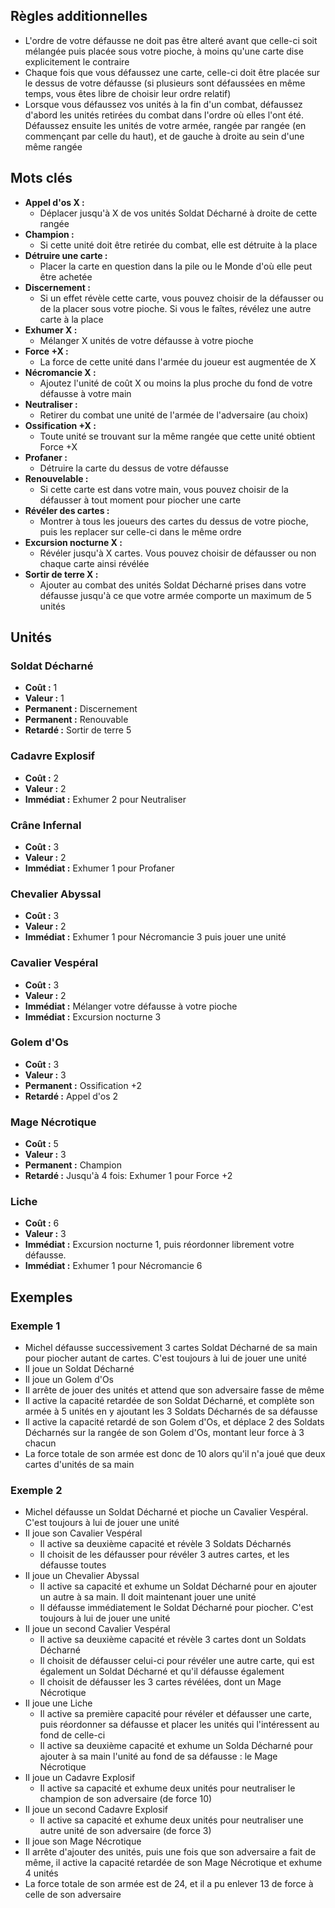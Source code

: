 
## Règles additionnelles

- L'ordre de votre défausse ne doit pas être alteré avant que
  celle-ci soit mélangée puis placée sous votre pioche,
  à moins qu'une carte dise explicitement le contraire
- Chaque fois que vous défaussez une carte, celle-ci doit être
  placée sur le dessus de votre défausse
  (si plusieurs sont défaussées en même temps,
  vous êtes libre de choisir leur ordre relatif)
- Lorsque vous défaussez vos unités à la fin d'un combat,
  défaussez d'abord les unités retirées du combat dans l'ordre
  où elles l'ont été. Défaussez ensuite les unités de votre
  armée, rangée par rangée (en commençant par celle du haut),
  et de gauche à droite au sein d'une même rangée

## Mots clés

- **Appel d'os X :**
  * Déplacer jusqu'à X de vos unités Soldat Décharné
    à droite de cette rangée
- **Champion :**
  * Si cette unité doit être retirée du combat,
    elle est détruite à la place
- **Détruire une carte :**
  * Placer la carte en question dans la pile ou le Monde
    d'où elle peut être achetée
- **Discernement :**
  * Si un effet révèle cette carte, vous pouvez choisir de la
    défausser ou de la placer sous votre pioche. Si vous le
    faîtes, révélez une autre carte à la place
- **Exhumer X :**
  * Mélanger X unités de votre défausse à votre pioche
- **Force +X :**
  * La force de cette unité dans l'armée du joueur
    est augmentée de X
- **Nécromancie X :**
  * Ajoutez l'unité de coût X ou moins la plus proche du fond
    de votre défausse à votre main
- **Neutraliser :**
  * Retirer du combat une unité de l'armée de l'adversaire
    (au choix)
- **Ossification +X :**
  * Toute unité se trouvant sur la même rangée que cette unité
    obtient Force +X
- **Profaner :**
  * Détruire la carte du dessus de votre défausse
- **Renouvelable :**
  * Si cette carte est dans votre main, vous pouvez
    choisir de la défausser à tout moment pour piocher
    une carte
- **Révéler des cartes :**
  * Montrer à tous les joueurs des cartes du dessus
    de votre pioche, puis les replacer sur celle-ci
    dans le même ordre
- **Excursion nocturne X :**
  * Révéler jusqu'à X cartes. Vous pouvez choisir
    de défausser ou non chaque carte ainsi révélée
- **Sortir de terre X :**
  * Ajouter au combat des unités Soldat Décharné prises
    dans votre défausse jusqu'à ce que votre armée
    comporte un maximum de 5 unités


## Unités

### Soldat Décharné
- **Coût :** 1
- **Valeur :** 1
- **Permanent :** Discernement
- **Permanent :** Renouvable
- **Retardé :** Sortir de terre 5


### Cadavre Explosif
- **Coût :** 2
- **Valeur :** 2
- **Immédiat :** Exhumer 2 pour Neutraliser


### Crâne Infernal
- **Coût :** 3
- **Valeur :** 2
- **Immédiat :** Exhumer 1 pour Profaner


### Chevalier Abyssal
- **Coût :** 3
- **Valeur :** 2
- **Immédiat :** Exhumer 1 pour Nécromancie 3 puis jouer une unité


### Cavalier Vespéral
- **Coût :** 3
- **Valeur :** 2
- **Immédiat :** Mélanger votre défausse à votre pioche
- **Immédiat :** Excursion nocturne 3


### Golem d'Os
- **Coût :** 3
- **Valeur :** 3
- **Permanent :** Ossification +2
- **Retardé :** Appel d'os 2


### Mage Nécrotique
- **Coût :** 5
- **Valeur :** 3
- **Permanent :** Champion
- **Retardé :** Jusqu'à 4 fois: Exhumer 1 pour Force +2


### Liche
- **Coût :** 6
- **Valeur :** 3
- **Immédiat :** Excursion nocturne 1, puis réordonner librement votre défausse.
- **Immédiat :** Exhumer 1 pour Nécromancie 6

## Exemples

### Exemple 1

- Michel défausse successivement 3 cartes Soldat Décharné
  de sa main pour piocher autant de cartes. C'est toujours à lui de jouer une unité
- Il joue un Soldat Décharné
- Il joue un Golem d'Os
- Il arrête de jouer des unités et attend que son adversaire
  fasse de même
- Il active la capacité retardée de son Soldat Décharné,
  et complète son armée à 5 unités en y ajoutant les
  3 Soldats Décharnés de sa défausse
- Il active la capacité retardé de son Golem d'Os,
  et déplace 2 des Soldats Décharnés sur la rangée
  de son Golem d'Os, montant leur force à 3 chacun
- La force totale de son armée est donc de 10
  alors qu'il n'a joué que deux cartes d'unités de sa main


### Exemple 2

- Michel défausse un Soldat Décharné et pioche un
  Cavalier Vespéral. C'est toujours à lui de jouer une unité
- Il joue son Cavalier Vespéral
  * Il active sa deuxième capacité et révèle 3 Soldats Décharnés
  * Il choisit de les défausser pour révéler 3 autres cartes,
    et les défausse toutes
- Il joue un Chevalier Abyssal
  * Il active sa capacité et exhume un Soldat Décharné pour
    en ajouter un autre à sa main. Il doit maintenant jouer
    une unité
  * Il défausse immédiatement le Soldat Décharné pour piocher.
    C'est toujours à lui de jouer une unité
- Il joue un second Cavalier Vespéral
  * Il active sa deuxième capacité et révèle 3 cartes dont un
    Soldats Décharné
  * Il choisit de défausser celui-ci pour révéler une autre
    carte, qui est également un Soldat Décharné et qu'il
    défausse également
  * Il choisit de défausser les 3 cartes révélées,
    dont un Mage Nécrotique
- Il joue une Liche
  * Il active sa première capacité pour révéler
    et défausser une carte, puis réordonner sa défausse
    et placer les unités qui l'intéressent au fond de celle-ci
  * Il active sa deuxième capacité et exhume un Solda
    Décharné pour ajouter à sa main l'unité au fond de sa
    défausse : le Mage Nécrotique
- Il joue un Cadavre Explosif
  * Il active sa capacité et exhume deux unités
    pour neutraliser le champion de son adversaire (de force 10)
- Il joue un second Cadavre Explosif
  * Il active sa capacité et exhume deux unités
    pour neutraliser une autre unité de son adversaire
    (de force 3)
- Il joue son Mage Nécrotique
- Il arrête d'ajouter des unités, puis une fois
  que son adversaire a fait de même, il active la capacité
  retardée de son Mage Nécrotique et exhume 4 unités
- La force totale de son armée est de 24, et il a pu enlever 13
  de force à celle de son adversaire
